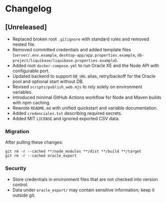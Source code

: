 # Changelog

## [Unreleased]
- Replaced broken root `.gitignore` with standard rules and removed nested file.
- Removed committed credentials and added template files (`server/.env.example`, `desktop-app/app.properties.example`, `db-project/liquibase/liquibase.properties.example`).
- Added root `docker-compose.yml` to run Oracle XE and the Node API with configurable port.
- Updated backend to support `DB_URL` alias, retry/backoff for the Oracle pool and optional start without DB.
- Revised `scripts/publish_web.mjs` to rely solely on environment variables.
- Introduced minimal GitHub Actions workflow for Node and Maven builds with npm caching.
- Rewrote `README.md` with unified quickstart and variable documentation.
- Added `credenciales.txt` describing required secrets.
- Added MIT `LICENSE` and ignored exported CSV data.

### Migration
After pulling these changes:
```
git rm -r --cached **/node_modules **/dist **/build **/target
git rm -r --cached oracle_export
```

### Security
- Store credentials in environment files that are not checked into version control.
- Data under `oracle_export/` may contain sensitive information; keep it outside git.

